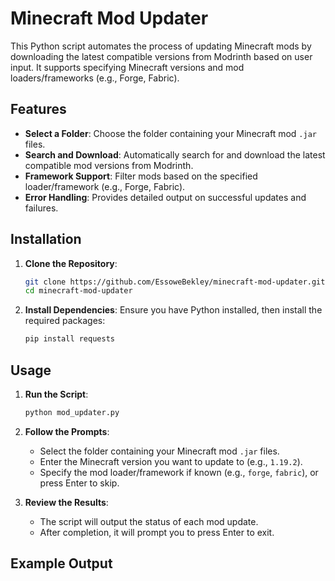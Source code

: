# Minecraft Mod Updater

This Python script automates the process of updating Minecraft mods by downloading the latest compatible versions from Modrinth based on user input. It supports specifying Minecraft versions and mod loaders/frameworks (e.g., Forge, Fabric).

## Features

- **Select a Folder**: Choose the folder containing your Minecraft mod `.jar` files.
- **Search and Download**: Automatically search for and download the latest compatible mod versions from Modrinth.
- **Framework Support**: Filter mods based on the specified loader/framework (e.g., Forge, Fabric).
- **Error Handling**: Provides detailed output on successful updates and failures.

## Installation

1. **Clone the Repository**:
    ```bash
    git clone https://github.com/EssoweBekley/minecraft-mod-updater.git
    cd minecraft-mod-updater
    ```

2. **Install Dependencies**:
    Ensure you have Python installed, then install the required packages:
    ```bash
    pip install requests
    ```

## Usage

1. **Run the Script**:
    ```bash
    python mod_updater.py
    ```

2. **Follow the Prompts**:
    - Select the folder containing your Minecraft mod `.jar` files.
    - Enter the Minecraft version you want to update to (e.g., `1.19.2`).
    - Specify the mod loader/framework if known (e.g., `forge`, `fabric`), or press Enter to skip.

3. **Review the Results**:
    - The script will output the status of each mod update.
    - After completion, it will prompt you to press Enter to exit.

## Example Output

